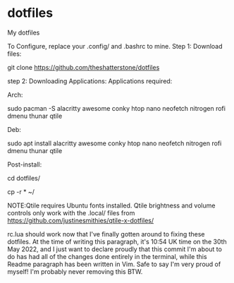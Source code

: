 # dotfiles
My dotfiles

To Configure, replace your .config/ and .bashrc to mine. 
Step 1: Download files:

git clone https://github.com/theshatterstone/dotfiles

step 2: Downloading Applications: 
Applications required: 

Arch:

sudo pacman -S alacritty awesome conky htop nano neofetch nitrogen rofi dmenu thunar qtile


Deb:

sudo apt install alacritty awesome conky htop nano neofetch nitrogen rofi dmenu thunar qtile


Post-install:

cd dotfiles/

cp -r * ~/

NOTE:Qtile requires Ubuntu fonts installed. 
Qtile brightness and volume controls only work with the .local/ files from 
https://github.com/justinesmithies/qtile-x-dotfiles/ 


rc.lua should work now that I've finally gotten around to fixing these dotfiles. 
At the time of writing this paragraph, it's 10:54 UK time on the 30th May 2022, 
and I just want to declare proudly that this commit I'm about to do has had all of the changes 
done entirely in the terminal, while this Readme paragraph has been written in Vim. 
Safe to say I'm very proud of myself! I'm probably never removing this BTW.
